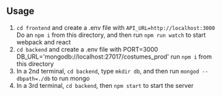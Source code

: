 ## Usage

1. `cd frontend` and create a .env file with `API_URL=http://localhost:3000`
Do an `npm i` from this directory, and then run `npm run watch` to start webpack and react 
2. `cd backend` and create a .env file with 
PORT=3000
DB_URL='mongodb://localhost:27017/costumes_prod' 
run `npm i` from this directory
3. In a 2nd terminal, `cd backend`, type `mkdir db`, and then run `mongod --dbpath=./db` to run mongo 
4. In a 3rd terminal, `cd backend`, then `npm start` to start the server

